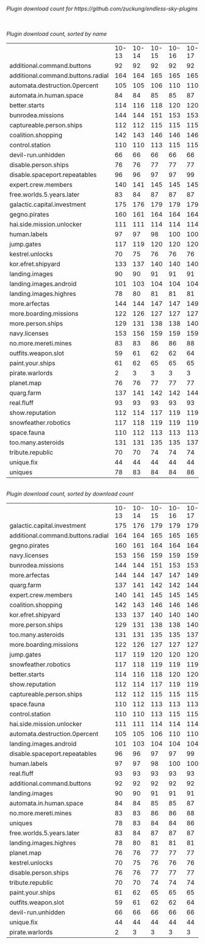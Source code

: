<h6>Plugin download count for https://github.com/zuckung/endless-sky-plugins<br>
<br>
<h6>Plugin download count, sorted by name<br>
<table>
	<tr>
		<td></td>
		<td>10-13</td>
		<td>10-14</td>
		<td>10-15</td>
		<td>10-16</td>
		<td>10-17</td>
		<td>10-18</td>
		<td>10-19</td>
		<td>today +</td>
	</tr>
	<tr>
		<td>additional.command.buttons</td>
		<td>92</td>
		<td>92</td>
		<td>92</td>
		<td>92</td>
		<td>92</td>
		<td>92</td>
		<td>92</td>
		<td></td>
	</tr>
	<tr>
		<td>additional.command.buttons.radial</td>
		<td>164</td>
		<td>164</td>
		<td>165</td>
		<td>165</td>
		<td>165</td>
		<td>165</td>
		<td>165</td>
		<td></td>
	</tr>
	<tr>
		<td>automata.destruction.0percent</td>
		<td>105</td>
		<td>105</td>
		<td>106</td>
		<td>110</td>
		<td>110</td>
		<td>114</td>
		<td>114</td>
		<td></td>
	</tr>
	<tr>
		<td>automata.in.human.space</td>
		<td>84</td>
		<td>84</td>
		<td>85</td>
		<td>85</td>
		<td>87</td>
		<td>91</td>
		<td>91</td>
		<td></td>
	</tr>
	<tr>
		<td>better.starts</td>
		<td>114</td>
		<td>116</td>
		<td>118</td>
		<td>120</td>
		<td>120</td>
		<td>120</td>
		<td>120</td>
		<td></td>
	</tr>
	<tr>
		<td>bunrodea.missions</td>
		<td>144</td>
		<td>144</td>
		<td>151</td>
		<td>153</td>
		<td>153</td>
		<td>159</td>
		<td>159</td>
		<td></td>
	</tr>
	<tr>
		<td>captureable.person.ships</td>
		<td>112</td>
		<td>112</td>
		<td>115</td>
		<td>115</td>
		<td>115</td>
		<td>117</td>
		<td>117</td>
		<td></td>
	</tr>
	<tr>
		<td>coalition.shopping</td>
		<td>142</td>
		<td>143</td>
		<td>146</td>
		<td>146</td>
		<td>146</td>
		<td>146</td>
		<td>147</td>
		<td>+ 1</td>
	</tr>
	<tr>
		<td>control.station</td>
		<td>110</td>
		<td>110</td>
		<td>113</td>
		<td>115</td>
		<td>115</td>
		<td>115</td>
		<td>115</td>
		<td></td>
	</tr>
	<tr>
		<td>devil-run.unhidden</td>
		<td>66</td>
		<td>66</td>
		<td>66</td>
		<td>66</td>
		<td>66</td>
		<td>66</td>
		<td>66</td>
		<td></td>
	</tr>
	<tr>
		<td>disable.person.ships</td>
		<td>76</td>
		<td>76</td>
		<td>77</td>
		<td>77</td>
		<td>77</td>
		<td>77</td>
		<td>77</td>
		<td></td>
	</tr>
	<tr>
		<td>disable.spaceport.repeatables</td>
		<td>96</td>
		<td>96</td>
		<td>97</td>
		<td>97</td>
		<td>99</td>
		<td>101</td>
		<td>101</td>
		<td></td>
	</tr>
	<tr>
		<td>expert.crew.members</td>
		<td>140</td>
		<td>141</td>
		<td>145</td>
		<td>145</td>
		<td>145</td>
		<td>145</td>
		<td>147</td>
		<td>+ 2</td>
	</tr>
	<tr>
		<td>free.worlds.5.years.later</td>
		<td>83</td>
		<td>84</td>
		<td>87</td>
		<td>87</td>
		<td>87</td>
		<td>87</td>
		<td>87</td>
		<td></td>
	</tr>
	<tr>
		<td>galactic.capital.investment</td>
		<td>175</td>
		<td>176</td>
		<td>179</td>
		<td>179</td>
		<td>179</td>
		<td>179</td>
		<td>181</td>
		<td>+ 2</td>
	</tr>
	<tr>
		<td>gegno.pirates</td>
		<td>160</td>
		<td>161</td>
		<td>164</td>
		<td>164</td>
		<td>164</td>
		<td>164</td>
		<td>164</td>
		<td></td>
	</tr>
	<tr>
		<td>hai.side.mission.unlocker</td>
		<td>111</td>
		<td>111</td>
		<td>114</td>
		<td>114</td>
		<td>114</td>
		<td>114</td>
		<td>114</td>
		<td></td>
	</tr>
	<tr>
		<td>human.labels</td>
		<td>97</td>
		<td>97</td>
		<td>98</td>
		<td>100</td>
		<td>100</td>
		<td>100</td>
		<td>100</td>
		<td></td>
	</tr>
	<tr>
		<td>jump.gates</td>
		<td>117</td>
		<td>119</td>
		<td>120</td>
		<td>120</td>
		<td>120</td>
		<td>120</td>
		<td>122</td>
		<td>+ 2</td>
	</tr>
	<tr>
		<td>kestrel.unlocks</td>
		<td>70</td>
		<td>75</td>
		<td>76</td>
		<td>76</td>
		<td>76</td>
		<td>78</td>
		<td>78</td>
		<td></td>
	</tr>
	<tr>
		<td>kor.efret.shipyard</td>
		<td>133</td>
		<td>137</td>
		<td>140</td>
		<td>140</td>
		<td>140</td>
		<td>142</td>
		<td>144</td>
		<td>+ 2</td>
	</tr>
	<tr>
		<td>landing.images</td>
		<td>90</td>
		<td>90</td>
		<td>91</td>
		<td>91</td>
		<td>91</td>
		<td>91</td>
		<td>91</td>
		<td></td>
	</tr>
	<tr>
		<td>landing.images.android</td>
		<td>101</td>
		<td>103</td>
		<td>104</td>
		<td>104</td>
		<td>104</td>
		<td>104</td>
		<td>104</td>
		<td></td>
	</tr>
	<tr>
		<td>landing.images.highres</td>
		<td>78</td>
		<td>80</td>
		<td>81</td>
		<td>81</td>
		<td>81</td>
		<td>81</td>
		<td>81</td>
		<td></td>
	</tr>
	<tr>
		<td>more.arfectas</td>
		<td>144</td>
		<td>144</td>
		<td>147</td>
		<td>147</td>
		<td>149</td>
		<td>149</td>
		<td>149</td>
		<td></td>
	</tr>
	<tr>
		<td>more.boarding.missions</td>
		<td>122</td>
		<td>126</td>
		<td>127</td>
		<td>127</td>
		<td>127</td>
		<td>127</td>
		<td>129</td>
		<td>+ 2</td>
	</tr>
	<tr>
		<td>more.person.ships</td>
		<td>129</td>
		<td>131</td>
		<td>138</td>
		<td>138</td>
		<td>140</td>
		<td>140</td>
		<td>142</td>
		<td>+ 2</td>
	</tr>
	<tr>
		<td>navy.licenses</td>
		<td>153</td>
		<td>156</td>
		<td>159</td>
		<td>159</td>
		<td>159</td>
		<td>159</td>
		<td>161</td>
		<td>+ 2</td>
	</tr>
	<tr>
		<td>no.more.mereti.mines</td>
		<td>83</td>
		<td>83</td>
		<td>86</td>
		<td>86</td>
		<td>88</td>
		<td>88</td>
		<td>90</td>
		<td>+ 2</td>
	</tr>
	<tr>
		<td>outfits.weapon.slot</td>
		<td>59</td>
		<td>61</td>
		<td>62</td>
		<td>62</td>
		<td>64</td>
		<td>64</td>
		<td>66</td>
		<td>+ 2</td>
	</tr>
	<tr>
		<td>paint.your.ships</td>
		<td>61</td>
		<td>62</td>
		<td>65</td>
		<td>65</td>
		<td>65</td>
		<td>65</td>
		<td>67</td>
		<td>+ 2</td>
	</tr>
	<tr>
		<td>pirate.warlords</td>
		<td>2</td>
		<td>3</td>
		<td>3</td>
		<td>3</td>
		<td>3</td>
		<td>3</td>
		<td>3</td>
		<td></td>
	</tr>
	<tr>
		<td>planet.map</td>
		<td>76</td>
		<td>76</td>
		<td>77</td>
		<td>77</td>
		<td>77</td>
		<td>77</td>
		<td>79</td>
		<td>+ 2</td>
	</tr>
	<tr>
		<td>quarg.farm</td>
		<td>137</td>
		<td>141</td>
		<td>142</td>
		<td>142</td>
		<td>144</td>
		<td>146</td>
		<td>148</td>
		<td>+ 2</td>
	</tr>
	<tr>
		<td>real.fluff</td>
		<td>93</td>
		<td>93</td>
		<td>93</td>
		<td>93</td>
		<td>93</td>
		<td>93</td>
		<td>93</td>
		<td></td>
	</tr>
	<tr>
		<td>show.reputation</td>
		<td>112</td>
		<td>114</td>
		<td>117</td>
		<td>119</td>
		<td>119</td>
		<td>119</td>
		<td>119</td>
		<td></td>
	</tr>
	<tr>
		<td>snowfeather.robotics</td>
		<td>117</td>
		<td>118</td>
		<td>119</td>
		<td>119</td>
		<td>119</td>
		<td>119</td>
		<td>121</td>
		<td>+ 2</td>
	</tr>
	<tr>
		<td>space.fauna</td>
		<td>110</td>
		<td>112</td>
		<td>113</td>
		<td>113</td>
		<td>113</td>
		<td>113</td>
		<td>115</td>
		<td>+ 2</td>
	</tr>
	<tr>
		<td>too.many.asteroids</td>
		<td>131</td>
		<td>131</td>
		<td>135</td>
		<td>135</td>
		<td>137</td>
		<td>139</td>
		<td>139</td>
		<td></td>
	</tr>
	<tr>
		<td>tribute.republic</td>
		<td>70</td>
		<td>70</td>
		<td>74</td>
		<td>74</td>
		<td>74</td>
		<td>74</td>
		<td>74</td>
		<td></td>
	</tr>
	<tr>
		<td>unique.fix</td>
		<td>44</td>
		<td>44</td>
		<td>44</td>
		<td>44</td>
		<td>44</td>
		<td>44</td>
		<td>44</td>
		<td></td>
	</tr>
	<tr>
		<td>uniques</td>
		<td>78</td>
		<td>83</td>
		<td>84</td>
		<td>84</td>
		<td>86</td>
		<td>88</td>
		<td>88</td>
		<td></td>
	</tr>
</table>
</h6>
<h6>Plugin download count, sorted by download count<br>
<table>
	<tr>
		<td></td>
		<td>10-13</td>
		<td>10-14</td>
		<td>10-15</td>
		<td>10-16</td>
		<td>10-17</td>
		<td>10-18</td>
		<td>10-19</td>
		<td>today +</td>
	</tr>
	<tr>
		<td>galactic.capital.investment</td>
		<td>175</td>
		<td>176</td>
		<td>179</td>
		<td>179</td>
		<td>179</td>
		<td>179</td>
		<td>181</td>
		<td>+ 2</td>
	</tr>
	<tr>
		<td>additional.command.buttons.radial</td>
		<td>164</td>
		<td>164</td>
		<td>165</td>
		<td>165</td>
		<td>165</td>
		<td>165</td>
		<td>165</td>
		<td></td>
	</tr>
	<tr>
		<td>gegno.pirates</td>
		<td>160</td>
		<td>161</td>
		<td>164</td>
		<td>164</td>
		<td>164</td>
		<td>164</td>
		<td>164</td>
		<td></td>
	</tr>
	<tr>
		<td>navy.licenses</td>
		<td>153</td>
		<td>156</td>
		<td>159</td>
		<td>159</td>
		<td>159</td>
		<td>159</td>
		<td>161</td>
		<td>+ 2</td>
	</tr>
	<tr>
		<td>bunrodea.missions</td>
		<td>144</td>
		<td>144</td>
		<td>151</td>
		<td>153</td>
		<td>153</td>
		<td>159</td>
		<td>159</td>
		<td></td>
	</tr>
	<tr>
		<td>more.arfectas</td>
		<td>144</td>
		<td>144</td>
		<td>147</td>
		<td>147</td>
		<td>149</td>
		<td>149</td>
		<td>149</td>
		<td></td>
	</tr>
	<tr>
		<td>quarg.farm</td>
		<td>137</td>
		<td>141</td>
		<td>142</td>
		<td>142</td>
		<td>144</td>
		<td>146</td>
		<td>148</td>
		<td>+ 2</td>
	</tr>
	<tr>
		<td>expert.crew.members</td>
		<td>140</td>
		<td>141</td>
		<td>145</td>
		<td>145</td>
		<td>145</td>
		<td>145</td>
		<td>147</td>
		<td>+ 2</td>
	</tr>
	<tr>
		<td>coalition.shopping</td>
		<td>142</td>
		<td>143</td>
		<td>146</td>
		<td>146</td>
		<td>146</td>
		<td>146</td>
		<td>147</td>
		<td>+ 1</td>
	</tr>
	<tr>
		<td>kor.efret.shipyard</td>
		<td>133</td>
		<td>137</td>
		<td>140</td>
		<td>140</td>
		<td>140</td>
		<td>142</td>
		<td>144</td>
		<td>+ 2</td>
	</tr>
	<tr>
		<td>more.person.ships</td>
		<td>129</td>
		<td>131</td>
		<td>138</td>
		<td>138</td>
		<td>140</td>
		<td>140</td>
		<td>142</td>
		<td>+ 2</td>
	</tr>
	<tr>
		<td>too.many.asteroids</td>
		<td>131</td>
		<td>131</td>
		<td>135</td>
		<td>135</td>
		<td>137</td>
		<td>139</td>
		<td>139</td>
		<td></td>
	</tr>
	<tr>
		<td>more.boarding.missions</td>
		<td>122</td>
		<td>126</td>
		<td>127</td>
		<td>127</td>
		<td>127</td>
		<td>127</td>
		<td>129</td>
		<td>+ 2</td>
	</tr>
	<tr>
		<td>jump.gates</td>
		<td>117</td>
		<td>119</td>
		<td>120</td>
		<td>120</td>
		<td>120</td>
		<td>120</td>
		<td>122</td>
		<td>+ 2</td>
	</tr>
	<tr>
		<td>snowfeather.robotics</td>
		<td>117</td>
		<td>118</td>
		<td>119</td>
		<td>119</td>
		<td>119</td>
		<td>119</td>
		<td>121</td>
		<td>+ 2</td>
	</tr>
	<tr>
		<td>better.starts</td>
		<td>114</td>
		<td>116</td>
		<td>118</td>
		<td>120</td>
		<td>120</td>
		<td>120</td>
		<td>120</td>
		<td></td>
	</tr>
	<tr>
		<td>show.reputation</td>
		<td>112</td>
		<td>114</td>
		<td>117</td>
		<td>119</td>
		<td>119</td>
		<td>119</td>
		<td>119</td>
		<td></td>
	</tr>
	<tr>
		<td>captureable.person.ships</td>
		<td>112</td>
		<td>112</td>
		<td>115</td>
		<td>115</td>
		<td>115</td>
		<td>117</td>
		<td>117</td>
		<td></td>
	</tr>
	<tr>
		<td>space.fauna</td>
		<td>110</td>
		<td>112</td>
		<td>113</td>
		<td>113</td>
		<td>113</td>
		<td>113</td>
		<td>115</td>
		<td>+ 2</td>
	</tr>
	<tr>
		<td>control.station</td>
		<td>110</td>
		<td>110</td>
		<td>113</td>
		<td>115</td>
		<td>115</td>
		<td>115</td>
		<td>115</td>
		<td></td>
	</tr>
	<tr>
		<td>hai.side.mission.unlocker</td>
		<td>111</td>
		<td>111</td>
		<td>114</td>
		<td>114</td>
		<td>114</td>
		<td>114</td>
		<td>114</td>
		<td></td>
	</tr>
	<tr>
		<td>automata.destruction.0percent</td>
		<td>105</td>
		<td>105</td>
		<td>106</td>
		<td>110</td>
		<td>110</td>
		<td>114</td>
		<td>114</td>
		<td></td>
	</tr>
	<tr>
		<td>landing.images.android</td>
		<td>101</td>
		<td>103</td>
		<td>104</td>
		<td>104</td>
		<td>104</td>
		<td>104</td>
		<td>104</td>
		<td></td>
	</tr>
	<tr>
		<td>disable.spaceport.repeatables</td>
		<td>96</td>
		<td>96</td>
		<td>97</td>
		<td>97</td>
		<td>99</td>
		<td>101</td>
		<td>101</td>
		<td></td>
	</tr>
	<tr>
		<td>human.labels</td>
		<td>97</td>
		<td>97</td>
		<td>98</td>
		<td>100</td>
		<td>100</td>
		<td>100</td>
		<td>100</td>
		<td></td>
	</tr>
	<tr>
		<td>real.fluff</td>
		<td>93</td>
		<td>93</td>
		<td>93</td>
		<td>93</td>
		<td>93</td>
		<td>93</td>
		<td>93</td>
		<td></td>
	</tr>
	<tr>
		<td>additional.command.buttons</td>
		<td>92</td>
		<td>92</td>
		<td>92</td>
		<td>92</td>
		<td>92</td>
		<td>92</td>
		<td>92</td>
		<td></td>
	</tr>
	<tr>
		<td>landing.images</td>
		<td>90</td>
		<td>90</td>
		<td>91</td>
		<td>91</td>
		<td>91</td>
		<td>91</td>
		<td>91</td>
		<td></td>
	</tr>
	<tr>
		<td>automata.in.human.space</td>
		<td>84</td>
		<td>84</td>
		<td>85</td>
		<td>85</td>
		<td>87</td>
		<td>91</td>
		<td>91</td>
		<td></td>
	</tr>
	<tr>
		<td>no.more.mereti.mines</td>
		<td>83</td>
		<td>83</td>
		<td>86</td>
		<td>86</td>
		<td>88</td>
		<td>88</td>
		<td>90</td>
		<td>+ 2</td>
	</tr>
	<tr>
		<td>uniques</td>
		<td>78</td>
		<td>83</td>
		<td>84</td>
		<td>84</td>
		<td>86</td>
		<td>88</td>
		<td>88</td>
		<td></td>
	</tr>
	<tr>
		<td>free.worlds.5.years.later</td>
		<td>83</td>
		<td>84</td>
		<td>87</td>
		<td>87</td>
		<td>87</td>
		<td>87</td>
		<td>87</td>
		<td></td>
	</tr>
	<tr>
		<td>landing.images.highres</td>
		<td>78</td>
		<td>80</td>
		<td>81</td>
		<td>81</td>
		<td>81</td>
		<td>81</td>
		<td>81</td>
		<td></td>
	</tr>
	<tr>
		<td>planet.map</td>
		<td>76</td>
		<td>76</td>
		<td>77</td>
		<td>77</td>
		<td>77</td>
		<td>77</td>
		<td>79</td>
		<td>+ 2</td>
	</tr>
	<tr>
		<td>kestrel.unlocks</td>
		<td>70</td>
		<td>75</td>
		<td>76</td>
		<td>76</td>
		<td>76</td>
		<td>78</td>
		<td>78</td>
		<td></td>
	</tr>
	<tr>
		<td>disable.person.ships</td>
		<td>76</td>
		<td>76</td>
		<td>77</td>
		<td>77</td>
		<td>77</td>
		<td>77</td>
		<td>77</td>
		<td></td>
	</tr>
	<tr>
		<td>tribute.republic</td>
		<td>70</td>
		<td>70</td>
		<td>74</td>
		<td>74</td>
		<td>74</td>
		<td>74</td>
		<td>74</td>
		<td></td>
	</tr>
	<tr>
		<td>paint.your.ships</td>
		<td>61</td>
		<td>62</td>
		<td>65</td>
		<td>65</td>
		<td>65</td>
		<td>65</td>
		<td>67</td>
		<td>+ 2</td>
	</tr>
	<tr>
		<td>outfits.weapon.slot</td>
		<td>59</td>
		<td>61</td>
		<td>62</td>
		<td>62</td>
		<td>64</td>
		<td>64</td>
		<td>66</td>
		<td>+ 2</td>
	</tr>
	<tr>
		<td>devil-run.unhidden</td>
		<td>66</td>
		<td>66</td>
		<td>66</td>
		<td>66</td>
		<td>66</td>
		<td>66</td>
		<td>66</td>
		<td></td>
	</tr>
	<tr>
		<td>unique.fix</td>
		<td>44</td>
		<td>44</td>
		<td>44</td>
		<td>44</td>
		<td>44</td>
		<td>44</td>
		<td>44</td>
		<td></td>
	</tr>
	<tr>
		<td>pirate.warlords</td>
		<td>2</td>
		<td>3</td>
		<td>3</td>
		<td>3</td>
		<td>3</td>
		<td>3</td>
		<td>3</td>
		<td></td>
	</tr>
</table>
</h6>

